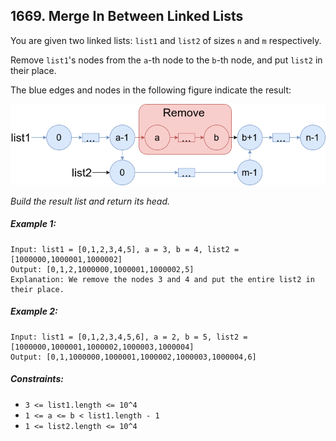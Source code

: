 ## 1669. Merge In Between Linked Lists

You are given two linked lists: ```list1``` and ```list2``` of sizes ```n``` and ```m``` respectively.

Remove ```list1```'s nodes from the ```a```-th node to the ```b```-th node, and put ```list2``` in their place.

The blue edges and nodes in the following figure indicate the result:

![Example](images/example.png)

*Build the result list and return its head.*

##### Example 1:
```
Input: list1 = [0,1,2,3,4,5], a = 3, b = 4, list2 = [1000000,1000001,1000002]
Output: [0,1,2,1000000,1000001,1000002,5]
Explanation: We remove the nodes 3 and 4 and put the entire list2 in their place.
```
##### Example 2:
```
Input: list1 = [0,1,2,3,4,5,6], a = 2, b = 5, list2 = [1000000,1000001,1000002,1000003,1000004]
Output: [0,1,1000000,1000001,1000002,1000003,1000004,6]
```

##### Constraints:

* ```3 <= list1.length <= 10^4```
* ```1 <= a <= b < list1.length - 1```
* ```1 <= list2.length <= 10^4```